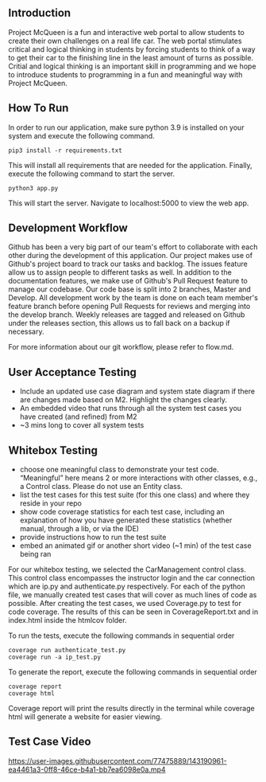 ## Introduction

Project McQueen is a fun and interactive web portal to allow students to create their own challenges on a real life car. The web portal stimulates critical and logical thinking in students by forcing students to think of a way to get their car to the finishing line in the least amount of turns as possible. Critial and logical thinking is an important skill in programming and we hope to introduce students to programming in a fun and meaningful way with Project McQueen.

## How To Run

In order to run our application, make sure python 3.9 is installed on your system and execute the following command.

```pip3 install -r requirements.txt```

This will install all requirements that are needed for the application. Finally, execute the following command to start the server.

```python3 app.py```

This will start the server. Navigate to localhost:5000 to view the web app.

## Development Workflow

Github has been a very big part of our team's effort to collaborate with each other during the development of this application. Our project makes use of Github's project board to track our tasks and backlog. The issues feature allow us to assign people to different tasks as well. In addition to the documentation features, we make use of Github's Pull Request feature to manage our codebase. Our code base is split into 2 branches, Master and Develop. All development work by the team is done on each team member's feature branch before opening Pull Requests for reviews and merging into the develop branch. Weekly releases are tagged and released on Github under the releases section, this allows us to fall back on a backup if necessary.

For more information about our git workflow, please refer to flow.md.

## User Acceptance Testing

- Include an updated use case diagram and system state diagram if there are changes made based on M2. Highlight the changes clearly.
- An embedded video that runs through all the system test cases you have created (and refined) from M2
- ~3 mins long to cover all system tests

## Whitebox Testing

- choose one meaningful class to demonstrate your test code. “Meaningful” here means 2 or more interactions with other classes, e.g., a Control class. Please do not use an Entity class.
- list the test cases for this test suite (for this one class) and where they reside in your repo
- show code coverage statistics for each test case, including an explanation of how you have generated these statistics (whether manual, through a lib, or via the IDE)
- provide instructions how to run the test suite
- embed an animated gif or another short video (~1 min) of the test case being ran

For our whitebox testing, we selected the CarManagement control class. This control class encompasses the instructor login and the car connection which are ip.py and authenticate.py respectively. For each of the python file, we manually created test cases that will cover as much lines of code as possible. After creating the test cases, we used Coverage.py to test for code coverage. The results of this can be seen in CoverageReport.txt and in index.html inside the htmlcov folder.

To run the tests, execute the following commands in sequential order

```coverage run authenticate_test.py```\
```coverage run -a ip_test.py```

To generate the report, execute the following commands in sequential order

```coverage report```\
```coverage html```

Coverage report will print the results directly in the terminal while coverage html will generate a website for easier viewing.

## Test Case Video
https://user-images.githubusercontent.com/77475889/143190961-ea4461a3-0ff8-46ce-b4a1-bb7ea6098e0a.mp4
